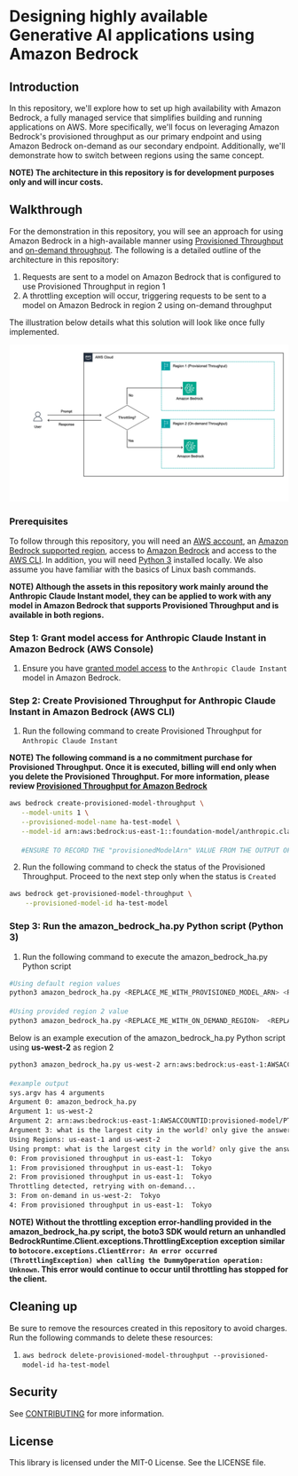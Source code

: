 # Designing highly available Generative AI applications using Amazon Bedrock

## Introduction

In this repository, we'll explore how to set up high availability with Amazon Bedrock, a fully managed service that simplifies building and running applications on AWS. More specifically, we'll focus on leveraging Amazon Bedrock's provisioned throughput as our primary endpoint and using Amazon Bedrock on-demand as our secondary endpoint. Additionally, we'll demonstrate how to switch between regions using the same concept.

**NOTE) The architecture in this repository is for development purposes only and will incur costs.**

## Walkthrough

For the demonstration in this repository, you will see an approach for using Amazon Bedrock in a high-available manner using [Provisioned Throughput](https://docs.aws.amazon.com/bedrock/latest/userguide/prov-throughput.html) and [on-demand throughput](https://docs.aws.amazon.com/bedrock/latest/userguide/model-ids.html). The following is a detailed outline of the architecture in this repository:

1. Requests are sent to a model on Amazon Bedrock that is configured to use Provisioned Throughput in region 1
2. A throttling exception will occur, triggering requests to be sent to a model on Amazon Bedrock in region 2 using on-demand throughput

The illustration below details what this solution will look like once fully implemented.

<img src="images/Solution Overview.png">

<br />

### Prerequisites

To follow through this repository, you will need an <a href="https://console.aws.amazon.com/" >AWS account</a>, an <a href="https://aws.amazon.com/about-aws/global-infrastructure/regional-product-services/" >Amazon Bedrock supported region</a>, access to [Amazon Bedrock](https://docs.aws.amazon.com/bedrock/latest/userguide/setting-up.html) and access to the <a href="https://aws.amazon.com/cli/">AWS CLI</a>. In addition, you will need [Python 3](https://www.python.org/downloads/) installed locally. We also assume you have familiar with the basics of Linux bash commands.

**NOTE) Although the assets in this repository work mainly around the Anthropic Claude Instant model, they can be applied to work with any model in Amazon Bedrock that supports Provisioned Throughput and is available in both regions.**

### Step 1: Grant model access for Anthropic Claude Instant in Amazon Bedrock (AWS Console)

1. Ensure you have [granted model access](https://docs.aws.amazon.com/bedrock/latest/userguide/model-access.html#model-access-add) to the ```Anthropic Claude Instant``` model in Amazon Bedrock.

### Step 2: Create Provisioned Throughput for Anthropic Claude Instant in Amazon Bedrock (AWS CLI)

1. Run the following command to create Provisioned Throughput for ```Anthropic Claude Instant```

**NOTE) The following command is a no commitment purchase for Provisioned Throughput. Once it is executed, billing will end only when you delete the Provisioned Throughput. For more information, please review [Provisioned Throughput for Amazon Bedrock](https://docs.aws.amazon.com/bedrock/latest/userguide/prov-throughput.html)**

```bash
aws bedrock create-provisioned-model-throughput \
   --model-units 1 \
   --provisioned-model-name ha-test-model \
   --model-id arn:aws:bedrock:us-east-1::foundation-model/anthropic.claude-instant-v1:2:100k

   #ENSURE TO RECORD THE "provisionedModelArn" VALUE FROM THE OUTPUT OF THE COMMAND ABOVE  
```

2. Run the following command to check the status of the Provisioned Throughput. Proceed to the next step only when the status is ```Created```

```bash
aws bedrock get-provisioned-model-throughput \
    --provisioned-model-id ha-test-model
```

### Step 3: Run the amazon_bedrock_ha.py Python script (Python 3)

1. Run the following command to execute the amazon_bedrock_ha.py Python script

```bash
#Using default region values
python3 amazon_bedrock_ha.py <REPLACE_ME_WITH_PROVISIONED_MODEL_ARN> <REPLACE_ME_WITH_PROMPT>  

#Using provided region 2 value 
python3 amazon_bedrock_ha.py <REPLACE_ME_WITH_ON_DEMAND_REGION>  <REPLACE_ME_WITH_PROVISIONED_MODEL_ARN> <REPLACE_ME_WITH_PROMPT> 
```

Below is an example execution of the amazon_bedrock_ha.py Python script using **us-west-2** as region 2 

```bash
python3 amazon_bedrock_ha.py us-west-2 arn:aws:bedrock:us-east-1:AWSACCOUNTID:provisioned-model/PTMODELID  "what is the largest city in the world? only give the answer with no details"

#example output
sys.argv has 4 arguments
Argument 0: amazon_bedrock_ha.py
Argument 1: us-west-2
Argument 2: arn:aws:bedrock:us-east-1:AWSACCOUNTID:provisioned-model/PTMODELID
Argument 3: what is the largest city in the world? only give the answer with no details
Using Regions: us-east-1 and us-west-2
Using prompt: what is the largest city in the world? only give the answer with no details
0: From provisioned throughput in us-east-1:  Tokyo
1: From provisioned throughput in us-east-1:  Tokyo
2: From provisioned throughput in us-east-1:  Tokyo
Throttling detected, retrying with on-demand...
3: From on-demand in us-west-2:  Tokyo
4: From provisioned throughput in us-east-1:  Tokyo
```

**NOTE) Without the throttling exception error-handling provided in the amazon_bedrock_ha.py script, the boto3 SDK would return an unhandled BedrockRuntime.Client.exceptions.ThrottlingException exception similar to ```botocore.exceptions.ClientError: An error occurred (ThrottlingException) when calling the DummyOperation operation: Unknown```. This error would continue to occur until throttling has stopped for the client.**

## Cleaning up

Be sure to remove the resources created in this repository to avoid charges. Run the following commands to delete these resources:

1. ``` aws bedrock delete-provisioned-model-throughput --provisioned-model-id ha-test-model ```

## Security

See [CONTRIBUTING](CONTRIBUTING.md#security-issue-notifications) for more information.

## License

This library is licensed under the MIT-0 License. See the LICENSE file.
